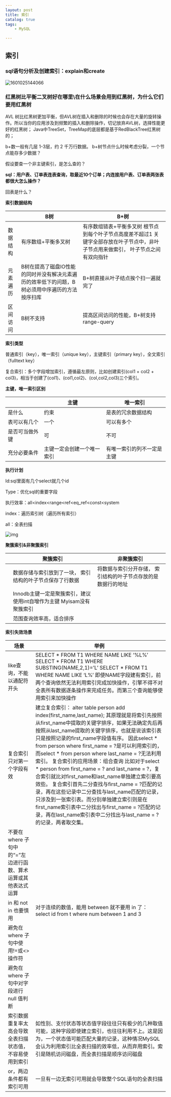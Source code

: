 ```yaml
---
layout: post
title: 索引
catalog: true
tags:
    - MySQL

---
```


## 索引

### sql语句分析及创建索引：explain和create

![1601025144066](https://gitee.com/chrisxyq/picgo/raw/master/img/1601025144066.png)

### 红黑树比平衡二叉树好在哪里\在什么场景会用到红黑树，为什么它们要用红黑树

AVL 树比红黑树更加平衡，但AVL树在插入和删除的时候也会存在大量的旋转操作。所以当你的应用涉及到频繁的插入和删除操作，切记放弃AVL树，选择性能更好的红黑树；
Java中TreeSet，TreeMap的底层都是基于RedBlackTree红黑树的；



   b+数一般有几层
1-3层，约 2 千万行数据。
b+树节点什么时候考虑分裂，一个节点能存多少数据？

假设要查一个非主键索引，是怎么查的？

**sql：用户表、订单表连表查询，取最近10个订单；内连接用户表、订单表两张表都很大怎么操作？**

回表是什么？

**索引数据结构**

|          | B树                                                          | B+树                                                         |
| -------- | ------------------------------------------------------------ | ------------------------------------------------------------ |
| 数据结构 | 有序数组+平衡多叉树                                          | 有序数组链表+平衡多叉树   根节点到每个叶子节点高度差不超过1  关键字全部存放在叶子节点中，非叶子节点用来做索引，  叶子节点之间有双向指针 |
| 元素遍历 | B树在提高了磁盘IO性能的同时并没有解决元素遍历的效率低下的问题，B树必须用中序遍历的方法按序扫库 | B+树直接从叶子结点挨个扫一遍就完了                           |
| 区间访问 | B树不支持                                                    | 提高区间访问的性能，B+树支持range-query                      |

**索引类型**

普通索引（key），唯一索引（unique key），主键索引（primary key），全文索引（fulltext key）

复合索引：多个字段增加索引，遵循最左原则，比如创建索引(col1 + col2 + col3)，相当于创建了(col1)、(col1,col2)、(col,col2,col3)三个索引。

**主键，唯一索引区别**

|                | 主键                       | 唯一索引                   |
| -------------- | -------------------------- | -------------------------- |
| 是什么         | 约束                       | 是表的冗余数据结构         |
| 表可以有几个   | 一个                       | 可以有多个                 |
| 是否可当做外键 | 可                         | 不可                       |
| 充分必要条件   | 主键一定会创建一个唯一索引 | 有唯一索引的列不一定是主键 |

**执行计划**

Id:sql里面有几个select就几个id

Type：优化sql的重要字段

执行效率：all<index<range<ref<eq_ref<const<system

index：遍历索引树（遍历所有索引）

all：全表扫描

![img](https://pic1.zhimg.com/v2-4f89913ab376925632be5823a038f938_b.png)

**聚簇索引&非聚簇索引**

|      | 聚簇索引                                                     | 非聚簇索引                                                   |
| ---- | ------------------------------------------------------------ | ------------------------------------------------------------ |
|      | 数据存储与索引放到了一块，   索引结构的叶子节点保存了行数据  | 将数据与索引分开存储，   索引结构的叶子节点存放的是数据行的地址 |
|      | Innodb主键一定是聚簇索引，建议使用int自增作为主键   Myisam没有聚簇索引 |                                                              |
|      | 范围查询效率高，适合排序                                     |                                                              |

**索引失效场景**

| 场景                                                         | 举例                                                         |
| ------------------------------------------------------------ | ------------------------------------------------------------ |
| like查询，不能以通配符开头                                   | SELECT * FROM T1 WHERE NAME LIKE   ‘%L%’  SELECT * FROM T1 WHERE  SUBSTING(NAME,2,1)=’L’  SELECT * FROM T1 WHERE NAME LIKE ‘L%’     即使NAME字段建有索引，前两个查询依然无法利用索引完成加快操作，引擎不得不对全表所有数据逐条操作来完成任务。而第三个查询能够使用索引来加快操作 |
| 复合索引只对第一个字段有效                                   | 建立复合索引：   alter table person add  index(first_name,last_name);  其原理就是将索引先按照从first_name中提取的关键字排序，如果无法确定先后再按照从last_name提取的关键字排序，也就是说该索引表只是按照记录的first_name字段值有序。  因此select * from person where first_name =  ?是可以利用索引的，而select * from person where last_name = ?无法利用索引。     复合索引的应用场景：组合查询  比如对于select * person from first_name = ?  and last_name = ?，复合索引就比对first_name和last_name单独建立索引要高效些。  复合索引首先二分查找与first_name = ?匹配的记录，再在这些记录中二分查找与last_name匹配的记录，只涉及到一张索引表。而分别单独建立索引则是在first_name索引表中二分找出与first_name = ?匹配的记录，再在last_name索引表中二分找出与last_name = ?的记录，两者取交集。 |
| 不要在 where 子句中的“=”左边进行函数、算术运算或其他表达式运算 |                                                              |
| in 和 not in 也要慎用                                        | 对于连续的数值，能用 between 就不要用 in 了：   select id from t where num between 1 and 3 |
| 避免在 where 子句中使用!=或<>操作符                          |                                                              |
| 避免在 where 子句中对字段进行   null 值判断                  |                                                              |
| 索引数据重复率太高会导致全表扫描   状态值，不容易使用到索引  | 如性别、支付状态等状态值字段往往只有极少的几种取值可能，这种字段即使建立索引，也往往利用不上。这是因为，一个状态值可能匹配大量的记录，这种情况MySQL会认为利用索引比全表扫描的效率低，从而弃用索引。索引是随机访问磁盘，而全表扫描是顺序访问磁盘 |
| or，两边条件都有索引可用                                     | 一旦有一边无索引可用就会导致整个SQL语句的全表扫描            |
